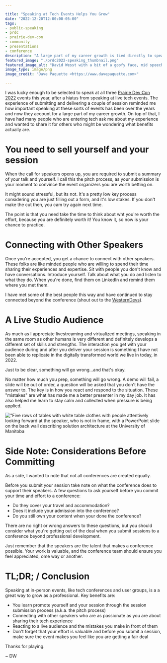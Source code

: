 ```yaml
---

title: "Speaking at Tech Events Helps You Grow"
date: "2022-12-20T12:00:00-05:00"
tags:
- public-speaking
- prdc
- prairie-dev-con
- community
- presentations
- conference
description: "A large part of my career growth is tied directly to speaking at tech events like conferences and user groups. I have had many people ask me about my experience and wanted to share it for others who might be wondering what benefits actually are. "
featured_image: "./prdc2022-speaking_thumbnail.png"
featured_image_alt: "David Wesst with a bit of a goofy face, mid speech at a podium at Prairie Dev Con 2022 in Calgary, with his hand extended talking about the role IT architecture played in preparing the Student Information / Finance System to be cloud-ready."
image_type: image/png
image_credit: "Dave Paquette <https://www.davepaquette.com>"

---
```


[1]: https://www.prairiedevcon.com
[2]: https://www.westerndevs.com

I was lucky enough to be selected to speak at all three [Prairie Dev Con 2022][1] events this year, after a hiatus from speaking at live tech events. The experience of submitting and delivering a couple of session reminded me how important speaking at these sorts of events has been over the years and now they account for a large part of my career growth. On top of that, I have had many people who are entering tech ask me about my experience and wanted to share it for others who might be wondering what benefits actually are. 

# You need to sell yourself and your session 

When the call for speakers opens up, you are required to submit a summary of your talk and yourself. I call this the pitch process, as your submission is your moment to convince the event organizers you are worth betting on. 

It might sound stressful, but its not. It's a pretty low key process considering you are just filling out a form, and it's low stakes. If you don't make the cut then, you cam try again next time. 

The point is that you need take the time to think about wht you're worth the effort, because you are definitely worth it! You know it, so now is your chance to practice. 

# Connecting with Other Speakers 

Once you're accepted, you get a chance to connect with other speakers. These folks are like minded people who are willing to spend their time sharing their experiences and expertise. Sit with people you don't know and have conversations. Introduce yourself. Talk about what you do and listen to what they do. When you're done, find them on LinkedIn and remind them where you met them. 

I have met some of the best people this way and have continued to stay connected beyond the conference (shout out to the [WesternDevs][2]). 

# A Live Studio Audience 

As much as I appreciate livestreaming and virtualized meetings, speaking in the same room as other humans is very different and definitely develops a different set of skills and strengths. The interaction you get with your audience during and after you deliver your session is something I have not been able to replicate in the digitally transformed world we live in today, in 2022. 

Just to be clear, something will go wrong...and that's okay.  

No matter how much you prep, something will go wrong. A demo will fail, a slide will be out of order, a question will be asked that you don't have the answer to. The key  is in how you react and respond to the situation. These "mistakes" are what has made me a better presenter in my day job. It has also helped me learn to stay calm and collected when pressure is being applied. 

!["Five rows of tables with white table clothes with people attentively looking forward at the speaker, who is not in frame, with a PowerPoint slide on the back wall describing solution architecture at the University of Manitoba](./prdc2022-audience.png)

# Side Note: Considerations Before Committing 

As a side, I wanted to note that not all conferences are created equally. 

Before you submit your session take note on what the conference does to support their speakers. A few questions to ask yourself before you commit your time and effort to a conference:
- Do they cover your travel and accommodation?  
- Does it include your admission into the conference?  
- Do you still own your content when your done the conference? 

There are no right or wrong answers to these questions, but you should consider what you're getting out of the deal when you submit sessions to a conference beyond professional development. 

Just remember that the speakers are the talent that makes a conference possible. Your work is valuable, and the conference team should ensure you feel appreciated, ome way or another. 

# TL;DR; / Conclusion 

Speaking at in-person events, like tech conferences and user groups, is a a great way to grow as a professional. Key benefits are:
- You learn promote yourself and your session through the session submission process (a.k.a. the pitch process)
- Connecting with other speakers who are as passionate as you are about sharing their tech experience
- Reacting to a live audience and the mistakes you make in front of them
- Don't forget that your effort is valuable and before you submit a session, make sure the event makes you feel like you are getting a fair deal

Thanks for playing.

~ DW